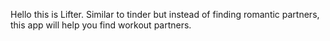 Hello this is Lifter. 
Similar to tinder but instead of finding romantic partners, this app will help you find workout partners.

